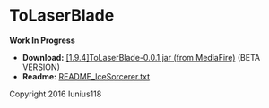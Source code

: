 # ToLaserBlade

__Work In Progress__

+ **Download:** [[1.9.4]ToLaserBlade-0.0.1.jar (from MediaFire)](http://www.mediafire.com/download/nlqdhdw8p58qk8f) (BETA VERSION)
+ **Readme:** [README_IceSorcerer.txt](https://github.com/Iunius118/ToLaserBlade/blob/master/src/main/resources/README_ToLaserBlade.txt)

Copyright 2016 Iunius118
